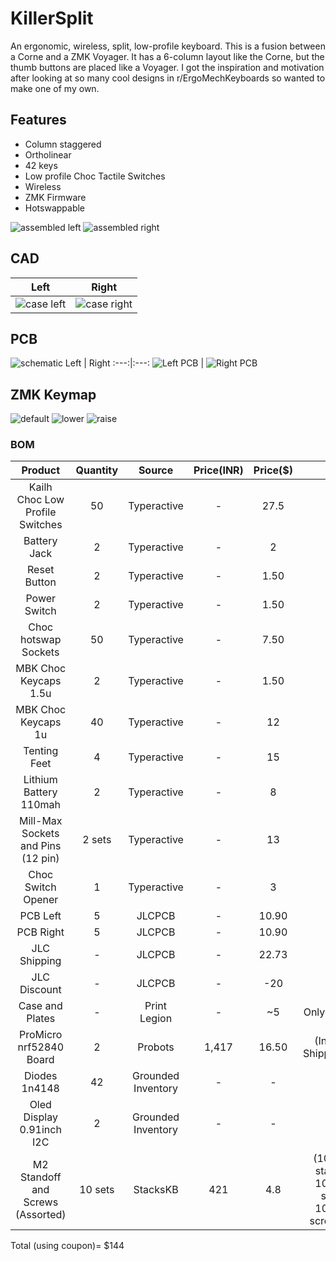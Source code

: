 # KillerSplit

An ergonomic, wireless, split, low-profile keyboard. This is a fusion between a Corne and a ZMK Voyager. It has a 6-column layout like the Corne, but the thumb buttons are placed like a Voyager.
I got the inspiration and motivation after looking at so many cool designs in r/ErgoMechKeyboards so wanted to make one of my own.

## Features

- Column staggered
- Ortholinear
- 42 keys
- Low profile Choc Tactile Switches
- Wireless
- ZMK Firmware
- Hotswappable


![assembled left](./assets/Left_Assembled.png)
![assembled right](./assets/Right_Assembled.png)

## CAD
Left | Right
:---:|:---:
![case left](./assets/case_left.png) | ![case right](./assets/case_right.png)

## PCB

![schematic](./assets/schematic.png)
Left | Right
:---:|:---:
![Left PCB](./assets/left_pcb.png) | ![Right PCB](./assets/right_pcb.png)

## ZMK Keymap

![default](./assets/default_layer.png)
![lower](./assets/lower_layer.png)
![raise](./assets/raise_layer.png)

### BOM

| Product | Quantity | Source | Price(INR) | Price($) | Link |
| :-----: | :-----: | :-----: | :-----: | :-----: | :-----: |
| Kailh Choc Low Profile Switches | 50 | Typeractive | - | 27.5 | [here](https://typeractive.xyz/products/choc-switches?variant=51038935122151) |
| Battery Jack | 2 | Typeractive | - | 2 | [here](https://typeractive.xyz/products/battery-jack?variant=46024892186855) |
| Reset Button | 2 | Typeractive | - | 1.50 | [here](https://typeractive.xyz/products/reset-button?variant=45597784932583) |
| Power Switch | 2 | Typeractive | - | 1.50 | [here](https://typeractive.xyz/products/power-switch?variant=45597854171367) |
| Choc hotswap Sockets | 50 | Typeractive | - | 7.50 | [here](https://typeractive.xyz/products/hotswap-sockets?variant=45742200324327) |
| MBK Choc Keycaps 1.5u | 2 | Typeractive | - | 1.50 | [here](https://typeractive.xyz/products/mbk-keycaps?variant=45419753210087) |
| MBK Choc Keycaps 1u | 40 | Typeractive | - | 12 | [here](https://typeractive.xyz/products/mbk-keycaps?variant=45419753079015) |
| Tenting Feet | 4 | Typeractive | - | 15 | [here](https://typeractive.xyz/products/tenting-feet) |
| Lithium Battery 110mah | 2 | Typeractive | - | 8 | [here](https://typeractive.xyz/products/lithium-battery-110mah?variant=46118748291303) |
| Mill-Max Sockets and Pins (12 pin) | 2 sets | Typeractive | - | 13 | [here](https://typeractive.xyz/products/machine-sockets-and-pins?variant=45741664469223) |
| Choc Switch Opener | 1 | Typeractive | - | 3 | [here](https://typeractive.xyz/products/switch-opener?variant=45535960662247) |
| PCB Left | 5 | JLCPCB | - | 10.90 | - |
| PCB Right | 5 | JLCPCB | - | 10.90 | - |
| JLC Shipping | - | JLCPCB | - | 22.73 | - |
| JLC Discount | - | JLCPCB | - | -20 | - |
| Case and Plates | - | Print Legion | - | ~5 | Only Shipping |
| ProMicro nrf52840 Board | 2 | Probots | 1,417 | 16.50 | (Includes Shipping)[here](https://probots.co.in/pro-micro-nrf52840-development-board-compatible-with-nice-nano-v2-0.html) |
| Diodes 1n4148 | 42 | Grounded Inventory | - | - | - |
| Oled Display 0.91inch I2C | 2 | Grounded Inventory | - | - | - |
| M2 Standoff and Screws (Assorted) | 10 sets | StacksKB | 421 | 4.8 | (10x5mm standoff, 10x5mm screw, 10x8mm screw)[here](https://stackskb.com/product-category/parts/fasteners/) |

Total (using coupon)= $144
